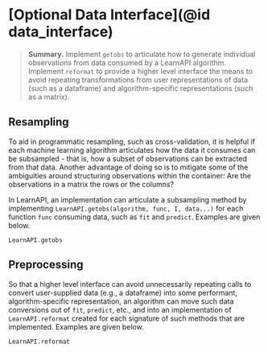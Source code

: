 # [Optional Data Interface](@id data_interface)

> **Summary.** Implement `getobs` to articulate how to generate individual observations
> from data consumed by a LearnAPI algorithm. Implement `reformat` to provide a higher level
> interface the means to avoid repeating transformations from user representations of data
> (such as a dataframe) and algorithm-specific representations (such as a matrix).

## Resampling

To aid in programmatic resampling, such as cross-validation, it is helpful if each machine
learning algorithm articulates how the data it consumes can be subsampled - that is, how a
subset of observations can be extracted from that data. Another advantage of doing so is
to mitigate some of the ambiguities around structuring observations within the container:
Are the observations in a matrix the rows or the columns?

In LearnAPI, an implementation can articulate a subsampling method by implementing
`LearnAPI.getobs(algorithm, func, I, data...)` for each function `func` consuming data, such
as `fit` and `predict`. Examples are given below.

```@docs
LearnAPI.getobs
```
## Preprocessing

So that a higher level interface can avoid unnecessarily repeating calls to convert
user-supplied data (e.g., a dataframe) into some performant, algorithm-specific
representation, an algorithm can move such data conversions out of `fit`, `predict`, etc., and
into an implementation of `LearnAPI.reformat` created for each signature of such methods
that are implemented. Examples are given below.

```@docs
LearnAPI.reformat
```

